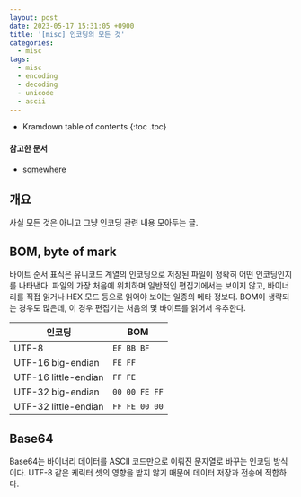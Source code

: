 ```yaml
---
layout: post
date: 2023-05-17 15:31:05 +0900
title: '[misc] 인코딩의 모든 것'
categories:
  - misc
tags:
  - misc
  - encoding
  - decoding
  - unicode
  - ascii
---
```


* Kramdown table of contents
{:toc .toc}

#### 참고한 문서

- [somewhere](somewhere)


## 개요

사실 모든 것은 아니고 그냥 인코딩 관련 내용 모아두는 글.


## BOM, byte of mark

바이트 순서 표식은 유니코드 계열의 인코딩으로 저장된 파일이 정확히 어떤 인코딩인지를 나타낸다. 파일의 가장 처음에 위치하며 일반적인 편집기에서는 보이지 않고, 바이너리를 직접 읽거나 HEX 모드 등으로 읽어야 보이는 일종의 메타 정보다. BOM이 생략되는 경우도 많은데, 이 경우 편집기는 처음의 몇 바이트를 읽어서 유추한다.

|인코딩|BOM|
|---|---|
|UTF-8|`EF BB BF`|
|UTF-16 big-endian|`FE FF`|
|UTF-16 little-endian|`FF FE`|
|UTF-32 big-endian|`00 00 FE FF`|
|UTF-32 little-endian|`FF FE 00 00`|


## Base64

Base64는 바이너리 데이터를 ASCII 코드만으로 이뤄진 문자열로 바꾸는 인코딩 방식이다. UTF-8 같은 케릭터 셋의 영향을 받지 않기 때문에 데이터 저장과 전송에 적합하다.


